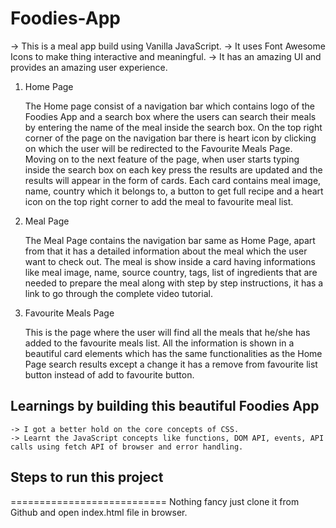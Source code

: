 # Foodies-App

-> This is a meal app build using Vanilla JavaScript.
-> It uses Font Awesome Icons to make thing interactive and meaningful.
-> It has an amazing UI and provides an amazing user experience.

1. Home Page

    The Home page consist of a navigation bar which contains logo of the Foodies App and a search box where the users can search their meals by entering the name of the meal inside the search box. On the top right corner of the page on the navigation bar there is heart icon by clicking on which the user will be redirected to the Favourite Meals Page.
    Moving on to the next feature of the page, when user starts typing inside the search box on each key press the results are updated and the results will appear in the form of cards. Each card contains meal image, name, country which it belongs to, a button to get full recipe and a heart icon on the top right corner to add the meal to favourite meal list. 

2. Meal Page

    The Meal Page contains the navigation bar same as Home Page, apart from that it has a detailed information about the meal which the user want to check out. The meal is show inside a card having informations like meal image, name, source country, tags, list of ingredients that are needed to prepare the meal along with step by step instructions, it has a link to go through the complete video tutorial.
    
3. Favourite Meals Page

    This is the page where the user will find all the meals that he/she has added to the favourite meals list. All the information is shown in a beautiful card elements which has the same functionalities as the Home Page search results except a change it has a remove from favourite list button instead of add to favourite button.
    
    
## Learnings by building this beautiful Foodies App

    -> I got a better hold on the core concepts of CSS.
    -> Learnt the JavaScript concepts like functions, DOM API, events, API calls using fetch API of browser and error handling.
    
## Steps to run this project
===========================
    Nothing fancy just clone it from Github and open index.html file in browser.

